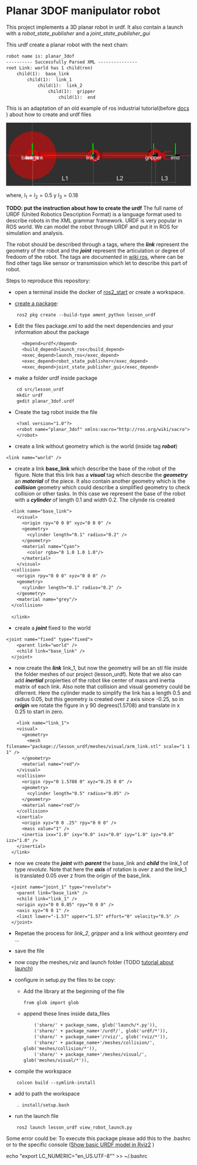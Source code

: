 
# Planar 3DOF manipulator robot

This project implements a 3D planar robot in urdf. It also contain a launch with a *robot_state_publisher* and a *joint_state_publisher_gui*

This urdf create a planar robot with the next chain:
```
robot name is: planar_3dof
---------- Successfully Parsed XML ---------------
root Link: world has 1 child(ren)
    child(1):  base_link
        child(1):  link_1
            child(1):  link_2
                child(1):  gripper
                    child(1):  end

```




This is an adaptation of an old example of ros industrial tutorial(before [docs](https://industrial-training-master.readthedocs.io/) ) about how to create and urdf files

![](robotplanar.PNG)

where, $l_1=l_2=0.5$ y $l_3=0.18$ 

**TODO: put the instruction about how to create the urdf**
The full name of URDF (United Robotics Description Format) is a language format used to describe robots in the XML grammar framework. URDF is very popular in ROS world. We can model the robot through URDF and put it in ROS for simulation and analysis.

The robot should be described through a tags, where the ***link*** represent the geometry of the robot and the ***joint*** represent the articulation or degree of fredoom of the robot. The tags are documented in [wiki ros](http://wiki.ros.org/urdf/XML), where can be find other tags like sensor or transmission  which let to describe this part of robot.

Steps to reproduce this repository:
- open a terminal inside the docker of [ros2_start](https://github.com/olmerg/ros2_start) or create a workspace.

- [create a package](https://docs.ros.org/en/foxy/Tutorials/Creating-Your-First-ROS2-Package.html):
```
    ros2 pkg create --build-type ament_python lesson_urdf
```
- Edit the files package.xml to add the next dependencies and your information about the package
```      
      <depend>urdf</depend>
      <build_depend>launch_ros</build_depend>
      <exec_depend>launch_ros</exec_depend>
      <exec_depend>robot_state_publisher</exec_depend>
      <exec_depend>joint_state_publisher_gui</exec_depend>
``` 
- make a folder urdf inside package
```
    cd src/lesson_urdf
    mkdir urdf
    gedit planar_3dof.urdf
```
- Create the tag robot inside the file
```      
    <?xml version="1.0"?>
    <robot name="planar_3dof" xmlns:xacro="http://ros.org/wiki/xacro">
    </robot>
 ```
- create a link without geometry which is the world (inside tag ***robot***)
 ```
 <link name="world" />
 ```
- create a link **base_link** which describe the base of the robot of the figure. Note that this link has a ***visual*** tag which describe the ***geometry*** an ***material*** of the piece. It also contain another geometry which is the ***collision*** geometry which could describe a simplified geometry to check collision or other tasks. In this case we represent the base of the robot with a ***cylinder*** of length 0.1 and width 0.2. The cilynde ris created 
```  
  <link name="base_link">
    <visual>
      <origin rpy="0 0 0" xyz="0 0 0" />
      <geometry>
        <cylinder length="0.1" radius="0.2" />
      </geometry>
      <material name="Cyan">
        <color rgba="0 1.0 1.0 1.0"/>
      </material>
    </visual>
  <collision>
    <origin rpy="0 0 0" xyz="0 0 0" />
    <geometry>
      <cylinder length="0.1" radius="0.2" />
    </geometry>
    <material name="grey"/>
  </collision>
    
  </link>
```
-  create a ***joint*** fixed to the world
```
<joint name="fixed" type="fixed">
    <parent link="world" />
    <child link="base_link" />
  </joint>
```  
 - now create the ***link*** link_1, but now the geometry will be an stl file inside the folder meshes of our project (lesson_urdf). Note that we also can add ***inertial*** propierties of the robot like center of mass and inertia matrix of each link. Also note that collision and visual geometry could be diferrent. Here the cylinder made to simplify the link has a length 0.5 and radius 0.05, but this geometry is created over z axis since -0.25, so in ***origin*** we rotate the figure in y 90 degrees(1.5708) and translate in x 0.25 to start in zero. 
```
    <link name="link_1">
    <visual>
      <geometry>
        <mesh filename="package://lesson_urdf/meshes/visual/arm_link.stl" scale="1 1 1" />
      </geometry>
      <material name="red"/>
    </visual>
    <collision>
      <origin rpy="0 1.5708 0" xyz="0.25 0 0" />
      <geometry>
        <cylinder length="0.5" radius="0.05" />
      </geometry>
      <material name="red"/>
    </collision>
    <inertial>
      <origin xyz="0 0 .25" rpy="0 0 0" />
      <mass value="1" />
      <inertia ixx="1.0" ixy="0.0" ixz="0.0" iyy="1.0" iyz="0.0" izz="1.0" />
    </inertial>
  </link>
 ```
- now we create the ***joint*** with ***parent*** the base_link and ***child*** the link_1 of type *revolute*. Note that here the ***axis*** of rotation  is over z and the link_1 is translated 0.05 over z from the origin of the base_link.
```
  <joint name="joint_1" type="revolute">
    <parent link="base_link" />
    <child link="link_1" />
    <origin xyz="0 0 0.05" rpy="0 0 0" />
    <axis xyz="0 0 1" />
    <limit lower="-1.57" upper="1.57" effort="0" velocity="0.5" />
  </joint>
```
- Repetae the process for *link_2*, *gripper* and a link without geomtery *end* 
...

- save the file
- now copy the meshes,rviz and launch folder (TODO [tutorial about launch](https://docs.ros.org/en/foxy/Tutorials/Launch-system.html))
- configure in setup.py the files to be copy:
     - Add the library at the beginning of the file
        ```
        from glob import glob
        ```  
     - append these  lines inside data_files
        ```
            ('share/' + package_name, glob('launch/*.py')),
  	        ('share/' + package_name+'/urdf/', glob('urdf/*')),
            ('share/' + package_name+'/rviz/', glob('rviz/*')),
  	        ('share/' + package_name+'/meshes/collision/', glob('meshes/collision/*')),
  	        ('share/' + package_name+'/meshes/visual/', glob('meshes/visual/*')),
        ```
- compile the workspace
```
    colcon build --symlink-install
```
- add to path the workspace
```
    . install/setup.bash
```
- run the launch file
```
    ros2 launch lesson_urdf view_robot_launch.py
```




Some error could be:
To execute this package please add this to the .bashrc or to the specific console ([Show basic URDF model in Rviz2](https://answers.ros.org/question/348984/show-basic-urdf-model-in-rviz2/) )

echo "export LC_NUMERIC="en_US.UTF-8"" >> ~/.bashrc





